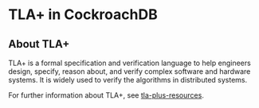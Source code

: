 # TLA+ in CockroachDB

## About TLA+

TLA+ is a formal specification and verification language to help engineers design, specify, reason about, and verify complex software and hardware systems. It is widely used to verify the algorithms in distributed systems.

For further information about TLA+, see [tla-plus-resources](https://github.com/cmschmtt/tla-plus-resources).
